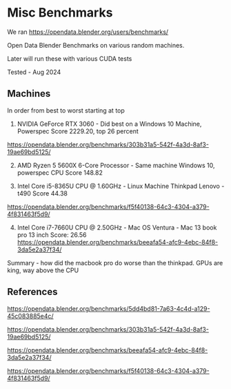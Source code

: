# Misc Benchmarks

We ran https://opendata.blender.org/users/benchmarks/

Open Data Blender Benchmarks on various random machines.

Later will run these with various CUDA tests

Tested -  Aug 2024

## Machines

In order from best to worst starting at top

1. NVIDIA GeForce RTX 3060 - Did best on a Windows 10 Machine, Powerspec 
  Score 2229.20, top 26 percent

https://opendata.blender.org/benchmarks/303b31a5-542f-4a3d-8af3-19ae69bd5125/

2. AMD Ryzen 5 5600X 6-Core Processor - Same machine Windows 10, powerspec CPU
  Score 148.82

3. Intel Core i5-8365U CPU @ 1.60GHz - Linux Machine Thinkpad Lenovo - t490
  Score 44.38

 https://opendata.blender.org/benchmarks/f5f40138-64c3-4304-a379-4f831463f5d9/

4. Intel Core i7-7660U CPU @ 2.50GHz - Mac OS Ventura - Mac 13 book pro 13 inch
   Score: 26.56
  https://opendata.blender.org/benchmarks/beeafa54-afc9-4ebc-84f8-3da5e2a37f34/


Summary - how did the macbook pro do worse than the thinkpad. GPUs are king, way above the CPU


## References

https://opendata.blender.org/benchmarks/5dd4bd81-7a63-4c4d-a129-45c083885e4c/

https://opendata.blender.org/benchmarks/303b31a5-542f-4a3d-8af3-19ae69bd5125/

https://opendata.blender.org/benchmarks/beeafa54-afc9-4ebc-84f8-3da5e2a37f34/

https://opendata.blender.org/benchmarks/f5f40138-64c3-4304-a379-4f831463f5d9/